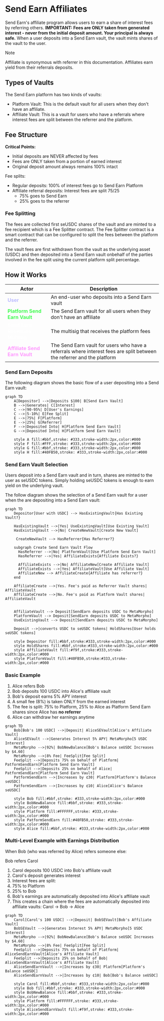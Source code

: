 # Send Earn Affiliates

Send Earn's affiliate program allows users to earn a share of interest fees by referring others. **IMPORTANT: Fees are ONLY taken from generated interest - never from the initial deposit amount. Your principal is always safe.** When a user deposits into a Send Earn vault, the vault mints shares of the vault to the user.

> [!NOTE]
> Affiliate is synonymous with referrer in this documentation. Affiliates earn yield from their referrals deposits.

## Types of Vaults

The Send Earn platform has two kinds of vaults:

- Platform Vault: This is the default vault for all users when they don't have an affiliate.
- Affiliate Vault: This is a vault for users who have a referrals where interest fees are split between the referrer and the platform.

## Fee Structure

**Critical Points:**
- Initial deposits are NEVER affected by fees
- Fees are ONLY taken from a portion of earned interest
- Original deposit amount always remains 100% intact

Fee splits:
- Regular deposits: 100% of interest fees go to Send Earn Platform
- Affiliate referral deposits: Interest fees are split 75/25
  - 75% goes to Send Earn
  - 25% goes to the referrer


### Fee Splitting

The fees are collected first seUSDC shares of the vault and are minted to a fee recipient which is a Fee Splitter contract. The Fee Splitter contract is a smart contract that can be configured to split the fees between the platform and the referrer.

The vault fees are first withdrawn from the vault as the underlying asset (USDC) and then deposited into a Send Earn vault onbehalf of the parties involved in the fee split using the current platform split percentage.


## How it Works

| Actor | Description |
|  --- | --- |
| <span style="color:#bbf;font-weight:Bold">User</span> | An end-user who deposits into a Send Earn vault |
| <span style="color:#40FB50;font-weight:Bold">Platform Send Earn Vault</span> | The Send Earn vault for all users when they don't have an affiliate |
| <span style="color:#FFFFFF;font-weight:Bold">Send Earn Revenues Multisig</span> | The multisig that receives the platform fees |
| <span style="color:#ff99ff;font-weight:Bold">Affiliate Send Earn Vault</span> | The Send Earn vault for users who have a referrals where interest fees are split between the referrer and the platform |

### Send Earn Deposits

The following diagram shows the basic flow of a user depositing into a Send Earn vault:

```mermaid
graph TD
    A[Depositor] -->|Deposits $100| B[Send Earn Vault]
    B -->|Generates| C[Interest]
    C -->|90-95%| D[User's Earnings]
    C -->|5-10%| E[Fee Split]
    E -->|75%| F[Platform]
    E -->|25%| G[Referrer]
    F -->|Deposited Into| H[Platform Send Earn Vault]
    G -->|Deposited Into| H[Platform Send Earn Vault]

    style A fill:#bbf,stroke: #333,stroke-width:2px,color:#000
    style F fill:#FFF,stroke: #333,stroke-width:2px,color:#000
    style G fill:#bbf,stroke: #333,stroke-width:2px,color:#000
    style H fill:#40FB50,stroke: #333,stroke-width:2px,color:#000
```

### Send Earn Vault Selection

Users deposit into a Send Earn vault and in turn, shares are minted to the user
as seUSDC tokens. Simply holding seUSDC tokens is enough to earn yield on the
underlying vault.

The follow diagram shows the selection of a Send Earn vault for a user when
the are depositing into a Send Earn vault:

```mermaid
graph TD
    Depositor[User with USDC] --> HasExistingVault{Has Existing Vault?}

    HasExistingVault -->|Yes| UseExistingVault[Use Existing Vault]
    HasExistingVault -->|No| CreateNewVault[Create New Vault]

     CreateNewVault --> HasReferrer{Has Referrer?}

    subgraph Create Send Earn Vault Flow
      HasReferrer -->|No| PlatformVault[Use Platform Send Earn Vault]
      HasReferrer -->|Yes| AffiliateExists{Affiliate Exists?}

      AffiliateExists -->|No| AffiliateNew[Create Affiliate Vault]
      AffiliateExists -->|Yes| AffiliateVault[Use Affiliate Vault]
      AffiliateNew --> AffiliateCreate{Affiliate has referrer?}
    end

    AffiliateCreate -->|Yes. Fee's paid as Referrer Vault shares| AffiliateVault
    AffiliateCreate -->|No. Fee's paid as Platform Vault shares| AffiliateVault


    AffiliateVault --> Deposit[SendEarn deposits USDC to MetaMorpho]
    PlatformVault --> Deposit[SendEarn deposits USDC to MetaMorpho]
    UseExistingVault --> Deposit[SendEarn deposits USDC to MetaMorpho]

    Deposit -->|converts USDC to seUSDC tokens| HoldShares[User holds seUSDC tokens]

    style Depositor fill:#bbf,stroke:#333,stroke-width:2px,color:#000
    style HoldShares fill:#bbf,stroke:#333,stroke-width:2px,color:#000
    style AffiliateVault fill:#f9f,stroke:#333,stroke-width:2px,color:#000
    style PlatformVault fill:#40FB50,stroke:#333,stroke-width:2px,color:#000
```

### Basic Example
1. Alice refers Bob
2. Bob deposits 100 USDC into Alice's affiliate vault
3. Bob's deposit earns 5% APY interest
4. A small fee (8%) is taken ONLY from the earned interest
5. The fee is split: 75% to Platform, 25% to Alice as Platform Send Earn shares since Alice has **no referrer**
6. Alice can withdraw her earnings anytime

```mermaid
graph TD
    Bob[Bob's 100 USDC] -->|Deposit| AliceSEVault[Alice's Affiliate Vault]
    AliceSEVault -->|Generates Interest 5% APY| MetaMorpho[5 USDC Interest]
    MetaMorpho -->|92%| BobNewBalance[Bob's Balance seUSDC Increases by $4.60]
    MetaMorpho -->|8% Fee| FeeSplit[Fee Split]
    FeeSplit -->|Deposits 75% on behalf of Platform| PatformSendEarn[Platform Send Earn Vault]
    FeeSplit -->|Deposits 25% on behalf of Alice| PatformSendEarn[Platform Send Earn Vault]
    PatformSendEarn -->|Increases by ¢30| Platform[Platform's Balance seUSDC]
    PatformSendEarn -->|Increases by ¢10| Alice[Alice's Balance seUSDC]

    style Bob fill:#bbf,stroke: #333,stroke-width:2px,color:#000
    style BobNewBalance fill:#bbf,stroke: #333,stroke-width:2px,color:#000
    style Platform fill:#FFFFFF,stroke: #333,stroke-width:2px,color:#000
    style PatformSendEarn fill:#40FB50,stroke: #333,stroke-width:2px,color:#000
    style Alice fill:#bbf,stroke: #333,stroke-width:2px,color:#000
```

### Multi-Level Example with Earnings Distribution

When Bob (who was referred by Alice) refers someone else:

Bob refers Carol
1. Carol deposits 100 USDC into Bob's affiliate vault
2. Carol's deposit generates interest
3. Interest fees are split:
4. 75% to Platform
5. 25% to Bob
6. Bob's earnings are automatically deposited into Alice's affiliate vault
7. This creates a chain where the fees are automatically deposited into affiliate vaults: Carol → Bob → Alice

```mermaid
graph TD
    Carol[Carol's 100 USDC] -->|Deposit| BobSEVault[Bob's Affiliate Vault]
    BobSEVault -->|Generates Interest 5% APY| MetaMorpho[5 USDC Interest]
    MetaMorpho -->|92%| BobNewBalance[Bob's Balance seUSDC Increases by $4.60]
    MetaMorpho -->|8% Fee| FeeSplit[Fee Split]
    FeeSplit -->|Deposits 75% on behalf of Platform| AliceSendEarnVault[Alice's Affiliate Vault]
    FeeSplit -->|Deposits 25% on behalf of Bob| AliceSendEarnVault[Alice's Affiliate Vault]
    AliceSendEarnVault -->|Increases by ¢30| Platform[Platform's Balance seUSDC]
    AliceSendEarnVault -->|Increases by ¢10| Bob[Bob's Balance seUSDC]

    style Carol fill:#bbf,stroke: #333,stroke-width:2px,color:#000
    style Bob fill:#bbf,stroke: #333,stroke-width:2px,color:#000
    style BobNewBalance fill:#bbf,stroke: #333,stroke-width:2px,color:#000
    style Platform fill:#FFFFFF,stroke: #333,stroke-width:2px,color:#000
    style AliceSendEarnVault fill:#f9f,stroke: #333,stroke-width:2px,color:#000
```
